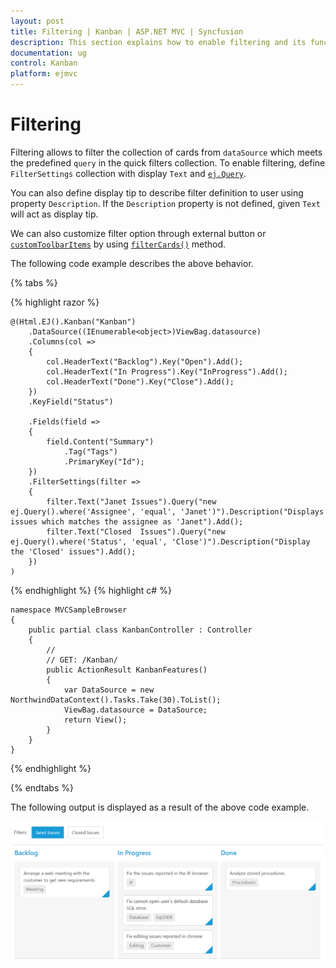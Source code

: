 ```yaml
---
layout: post
title: Filtering | Kanban | ASP.NET MVC | Syncfusion
description: This section explains how to enable filtering and its functionalities using the Syncfusion ASP.NET MVC Kanban component.
documentation: ug
control: Kanban
platform: ejmvc
---
```


# Filtering

Filtering allows to filter the collection of cards from `dataSource` which meets the predefined `query` in the quick filters collection. To enable filtering, define `FilterSettings` collection with display `Text` and [`ej.Query`](https://help.syncfusion.com/js/datamanager/query). 

You can also define display tip to describe filter definition to user using property `Description`. If the `Description` property is not defined, given `Text` will act as display tip.

We can also customize filter option through external button or [`customToolbarItems`](https://help.syncfusion.com/js/api/ejkanban#members:customtoolbaritems) by using [`filterCards()`](https://help.syncfusion.com/js/api/ejkanban#methods:filtercards) method.

The following code example describes the above behavior.

{% tabs %}

{% highlight razor %}

    @(Html.EJ().Kanban("Kanban")
        .DataSource((IEnumerable<object>)ViewBag.datasource)
        .Columns(col =>
        {
            col.HeaderText("Backlog").Key("Open").Add();
            col.HeaderText("In Progress").Key("InProgress").Add();
            col.HeaderText("Done").Key("Close").Add();
        })
        .KeyField("Status")

        .Fields(field =>
        {
            field.Content("Summary")
                .Tag("Tags")
                .PrimaryKey("Id");
        })
        .FilterSettings(filter =>
        {
            filter.Text("Janet Issues").Query("new ej.Query().where('Assignee', 'equal', 'Janet')").Description("Displays issues which matches the assignee as 'Janet").Add();
            filter.Text("Closed  Issues").Query("new ej.Query().where('Status', 'equal', 'Close')").Description("Display the 'Closed' issues").Add();
        })     
    )

{% endhighlight  %}
{% highlight c# %}

    namespace MVCSampleBrowser
    {
        public partial class KanbanController : Controller
        {
            //
            // GET: /Kanban/
            public ActionResult KanbanFeatures()
            {
                var DataSource = new NorthwindDataContext().Tasks.Take(30).ToList();
                ViewBag.datasource = DataSource;
                return View();
            }
        }
    }

{% endhighlight  %}

{% endtabs %}  


The following output is displayed as a result of the above code example.

![Filtering in ASP NET MVC kanban control](Filtering_images/filter_img1.png)